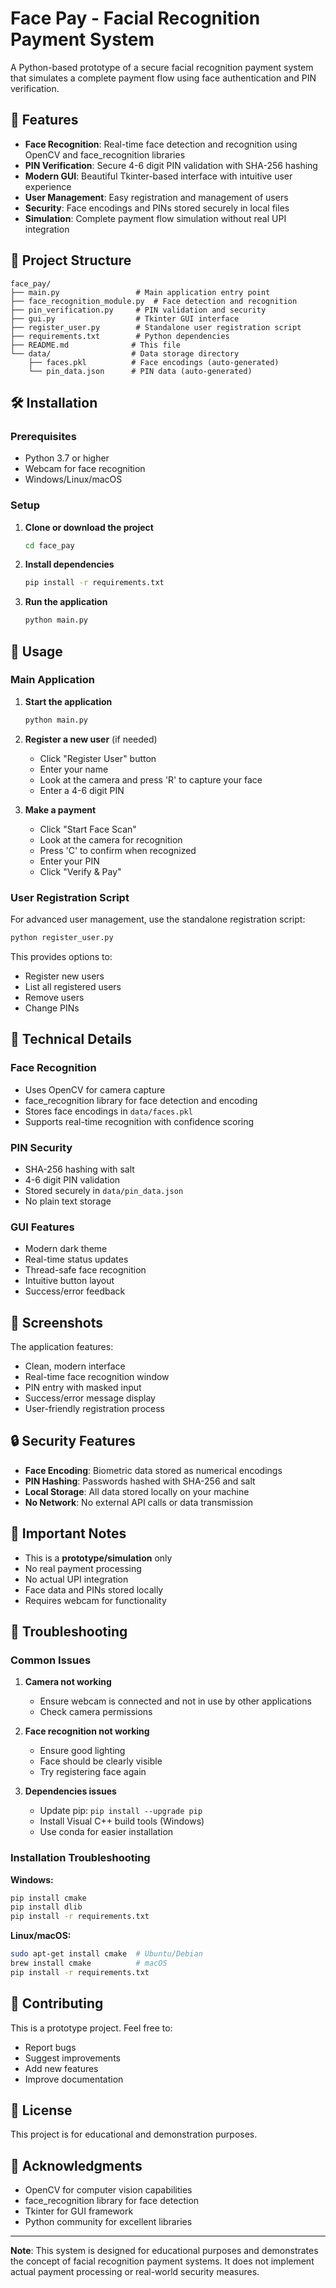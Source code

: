 # Face Pay - Facial Recognition Payment System

A Python-based prototype of a secure facial recognition payment system that simulates a complete payment flow using face authentication and PIN verification.

## 🚀 Features

- **Face Recognition**: Real-time face detection and recognition using OpenCV and face_recognition libraries
- **PIN Verification**: Secure 4-6 digit PIN validation with SHA-256 hashing
- **Modern GUI**: Beautiful Tkinter-based interface with intuitive user experience
- **User Management**: Easy registration and management of users
- **Security**: Face encodings and PINs stored securely in local files
- **Simulation**: Complete payment flow simulation without real UPI integration

## 📁 Project Structure

```
face_pay/
├── main.py                 # Main application entry point
├── face_recognition_module.py  # Face detection and recognition
├── pin_verification.py     # PIN validation and security
├── gui.py                  # Tkinter GUI interface
├── register_user.py        # Standalone user registration script
├── requirements.txt        # Python dependencies
├── README.md              # This file
└── data/                  # Data storage directory
    ├── faces.pkl          # Face encodings (auto-generated)
    └── pin_data.json      # PIN data (auto-generated)
```

## 🛠️ Installation

### Prerequisites

- Python 3.7 or higher
- Webcam for face recognition
- Windows/Linux/macOS

### Setup

1. **Clone or download the project**
   ```bash
   cd face_pay
   ```

2. **Install dependencies**
   ```bash
   pip install -r requirements.txt
   ```

3. **Run the application**
   ```bash
   python main.py
   ```

## 🎯 Usage

### Main Application

1. **Start the application**
   ```bash
   python main.py
   ```

2. **Register a new user** (if needed)
   - Click "Register User" button
   - Enter your name
   - Look at the camera and press 'R' to capture your face
   - Enter a 4-6 digit PIN

3. **Make a payment**
   - Click "Start Face Scan"
   - Look at the camera for recognition
   - Press 'C' to confirm when recognized
   - Enter your PIN
   - Click "Verify & Pay"

### User Registration Script

For advanced user management, use the standalone registration script:

```bash
python register_user.py
```

This provides options to:
- Register new users
- List all registered users
- Remove users
- Change PINs

## 🔧 Technical Details

### Face Recognition
- Uses OpenCV for camera capture
- face_recognition library for face detection and encoding
- Stores face encodings in `data/faces.pkl`
- Supports real-time recognition with confidence scoring

### PIN Security
- SHA-256 hashing with salt
- 4-6 digit PIN validation
- Stored securely in `data/pin_data.json`
- No plain text storage

### GUI Features
- Modern dark theme
- Real-time status updates
- Thread-safe face recognition
- Intuitive button layout
- Success/error feedback

## 🎨 Screenshots

The application features:
- Clean, modern interface
- Real-time face recognition window
- PIN entry with masked input
- Success/error message display
- User-friendly registration process

## 🔒 Security Features

- **Face Encoding**: Biometric data stored as numerical encodings
- **PIN Hashing**: Passwords hashed with SHA-256 and salt
- **Local Storage**: All data stored locally on your machine
- **No Network**: No external API calls or data transmission

## 🚨 Important Notes

- This is a **prototype/simulation** only
- No real payment processing
- No actual UPI integration
- Face data and PINs stored locally
- Requires webcam for functionality

## 🐛 Troubleshooting

### Common Issues

1. **Camera not working**
   - Ensure webcam is connected and not in use by other applications
   - Check camera permissions

2. **Face recognition not working**
   - Ensure good lighting
   - Face should be clearly visible
   - Try registering face again

3. **Dependencies issues**
   - Update pip: `pip install --upgrade pip`
   - Install Visual C++ build tools (Windows)
   - Use conda for easier installation

### Installation Troubleshooting

**Windows:**
```bash
pip install cmake
pip install dlib
pip install -r requirements.txt
```

**Linux/macOS:**
```bash
sudo apt-get install cmake  # Ubuntu/Debian
brew install cmake          # macOS
pip install -r requirements.txt
```

## 🤝 Contributing

This is a prototype project. Feel free to:
- Report bugs
- Suggest improvements
- Add new features
- Improve documentation

## 📄 License

This project is for educational and demonstration purposes.

## 🙏 Acknowledgments

- OpenCV for computer vision capabilities
- face_recognition library for face detection
- Tkinter for GUI framework
- Python community for excellent libraries

---

**Note**: This system is designed for educational purposes and demonstrates the concept of facial recognition payment systems. It does not implement actual payment processing or real-world security measures. 